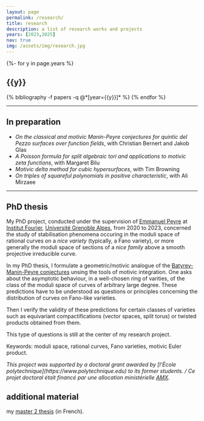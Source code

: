 ```yaml
---
layout: page
permalink: /research/
title: research
description: a list of research works and projects
years: [2023,2025]
nav: true
img: /assets/img/research.jpg
---
```


<!-- _pages/publications.md -->
<div class="publications">

{%- for y in page.years %}
  <h2 class="year">{{y}}</h2>
  {% bibliography -f papers -q @*[year={{y}}]* %}
{% endfor %}

</div>

---

## In preparation 

- <i>On the classical and motivic Manin-Peyre conjectures for quintic
del Pezzo surfaces over function fields</i>, with Christian Bernert and Jakob Glas
- <i>A Poisson formula for split algebraic tori and applications to motivic
zeta functions</i>, with Margaret Bilu
- <i>Motivic delta method for cubic hypersurfaces</i>, with Tim Browning
- <i>On triples of squareful polynomials in positive characteristic</i>, with Ali Mirzaee

---

## PhD thesis 

My PhD project,
conducted under the supervision of [Emmanuel Peyre](https://www-fourier.univ-grenoble-alpes.fr/~peyre) at 
[Institut Fourier](https://www-fourier.univ-grenoble-alpes.fr),
[Université Grenoble Alpes](https://www.univ-grenoble-alpes.fr/), from 2020 to 2023,
concerned the study of stabilisation phenomena occuring in the moduli space of rational curves on a <i>nice variety</i> (typically, a Fano variety), 
or more generally the moduli space of sections of a <i>nice family</i> above a smooth projective irreducible curve.

In my PhD thesis, I formulate a geometric/motivic analogue of the [Batyrev-Manin-Peyre conjectures](https://en.wikipedia.org/wiki/Manin_conjecture)
unsing 
the tools of motivic integration.
One asks about the asymptotic behaviour, in a well-chosen ring of varities, of the class of the moduli space of curves of arbitrary large degree. 
These predictions 
have to be understood as questions or principles
concerning the distribution of curves on Fano-like varieties. 

Then I verify the validity of these predictions for certain classes of varieties such as equivariant compactifications (vector spaces, split torus) or twisted products obtained from them. 

This type of questions is still at the center of my research project. 

Keywords: moduli space, rational curves, Fano varieties, motivic Euler product. 

<i>
This project was supported by a doctoral grant awarded by [l'École polytechnique](https://www.polytechnique.edu)
to its former students. / 
Ce projet doctoral était financé par une allocation ministérielle <a href="https://www.polytechnique.edu">AMX</a>.
</i> 


## additional material
my [master 2 thesis](/assets/pdf/FAISANT_MemoireRendu150620.pdf) (in French).
